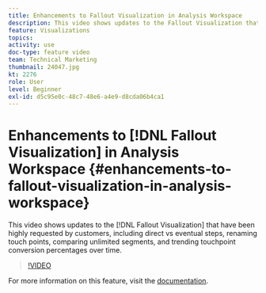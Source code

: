 ```yaml
---
title: Enhancements to Fallout Visualization in Analysis Workspace
description: This video shows updates to the Fallout Visualization that have been highly requested by customers, including direct vs eventual steps, renaming touch points, comparing unlimited segments, and trending touchpoint conversion percentages over time.
feature: Visualizations
topics: 
activity: use
doc-type: feature video
team: Technical Marketing
thumbnail: 24047.jpg
kt: 2276
role: User
level: Beginner
exl-id: d5c95e0c-48c7-48e6-a4e9-d8cda06b4ca1
---
```

# Enhancements to [!DNL Fallout Visualization] in Analysis Workspace {#enhancements-to-fallout-visualization-in-analysis-workspace}

This video shows updates to the [!DNL Fallout Visualization] that have been highly requested by customers, including direct vs eventual steps, renaming touch points, comparing unlimited segments, and trending touchpoint conversion percentages over time.

>[!VIDEO](https://video.tv.adobe.com/v/24047/?quality=12&learn=on)

For more information on this feature, visit the [documentation](https://experienceleague.adobe.com/docs/analytics/analyze/analysis-workspace/visualizations/fallout/fallout-flow.html?lang=en).
